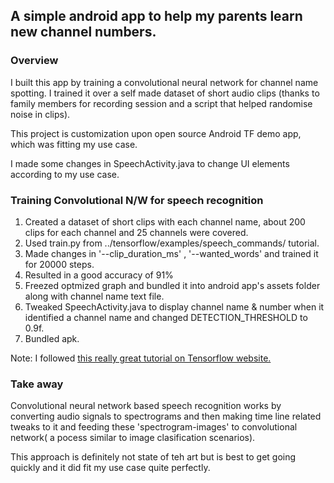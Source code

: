 ## A simple android app to help my parents learn new channel numbers. 

### Overview 
I built this app by training a convolutional neural network for channel name spotting. I trained it over a self made dataset of short audio clips (thanks to family members for recording session and a script that helped randomise noise in clips).

This project is customization upon open source Android TF demo app, which was fitting my use case. 

I made some changes in SpeechActivity.java to change UI elements according to my use case.

### Training Convolutional N/W for speech recognition

1. Created a dataset of short clips with each channel name, about 200 clips for each channel and 25 channels were covered.
2. Used train.py from ../tensorflow/examples/speech_commands/ tutorial.
3. Made changes in '--clip_duration_ms' , '--wanted_words' and trained it for 20000 steps.
4. Resulted in a good accuracy of 91%
5. Freezed optmized graph and bundled it into android app's assets folder along with channel name text file.
6. Tweaked SpeechActivity.java to display channel name & number when it identified a channel name and changed DETECTION_THRESHOLD to 0.9f.
7. Bundled apk.

Note: I followed [this really great tutorial on Tensorflow website.](https://www.tensorflow.org/versions/master/tutorials/audio_recognition) 

### Take away
Convolutional neural network based speech recognition works by converting audio signals to spectrograms and then making time line related tweaks to it and feeding these 'spectrogram-images' to convolutional network( a pocess similar to image clasification scenarios).

This approach is definitely not state of teh art but is best to get going quickly and it did fit my use case quite perfectly.
